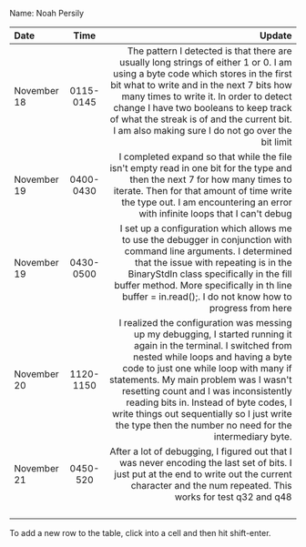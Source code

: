Name: Noah Persily

| Date        |   Time    |                                                                                                                                                                                                                                                                                                                                                                                                                                    Update |
|:------------|:---------:|------------------------------------------------------------------------------------------------------------------------------------------------------------------------------------------------------------------------------------------------------------------------------------------------------------------------------------------------------------------------------------------------------------------------------------------:|
| November 18 | 0115-0145 |                                                                      The pattern I detected is that there are usually long strings of either 1 or 0. I am using a byte code which stores in the first bit what to write and in the next 7 bits how many times to write it. In order to detect change I have two booleans to keep track of what the streak is of and the current bit. I am also making sure I do not go over the bit limit |
| November 19 | 0400-0430 |                                                                                                                                                                                  I completed expand so that while the file isn't empty read in one bit for the type and then the next 7 for how many times to iterate. Then for that amount of time write the type out. I am encountering an error with infinite loops that I can't debug |
| November 19 | 0430-0500 |                                                                                                                         I set up a configuration which allows me to use the debugger in conjunction with command line arguments. I determined that the issue with repeating is in the BinaryStdIn class specifically in the fill buffer method. More specifically in th line buffer = in.read();. I do not know how to progress from here |
| November 20 | 1120-1150 | I realized the configuration was messing up my debugging, I started running it again in the terminal. I switched from nested while loops and having a byte code to just one while loop with many if statements. My main problem was I wasn't resetting count and I was inconsistently reading bits in. Instead of byte codes, I write things out sequentially so I just write the type then the number no need for the intermediary byte. |
| November 21 | 0450-520  |                                                                                                                                                                                                                                    After a lot of debugging, I figured out that I was never encoding the last set of bits. I just put at the end to write out the current character and the num repeated. This works for test q32 and q48 |
|             |           |                                                                                                                                                                                                                                                                                                                                                                                                                                           |
|             |           |                                                                                                                                                                                                                                                                                                                                                                                                                                           |
|             |           |                                                                                                                                                                                                                                                                                                                                                                                                                                           |
|             |           |                                                                                                                                                                                                                                                                                                                                                                                                                                           |


To add a new row to the table, click into a cell and then hit shift-enter.